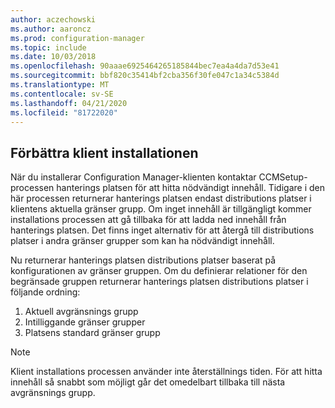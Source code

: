 ```yaml
---
author: aczechowski
ms.author: aaroncz
ms.prod: configuration-manager
ms.topic: include
ms.date: 10/03/2018
ms.openlocfilehash: 90aaae6925464265185844bec7ea4a4da7d53e41
ms.sourcegitcommit: bbf820c35414bf2cba356f30fe047c1a34c5384d
ms.translationtype: MT
ms.contentlocale: sv-SE
ms.lasthandoff: 04/21/2020
ms.locfileid: "81722020"
---
```

## <a name="improvement-to-client-installation"></a><a name="bkmk_ccmsetup"></a>Förbättra klient installationen
<!--1358840-->

När du installerar Configuration Manager-klienten kontaktar CCMSetup-processen hanterings platsen för att hitta nödvändigt innehåll. Tidigare i den här processen returnerar hanterings platsen endast distributions platser i klientens aktuella gränser grupp. Om inget innehåll är tillgängligt kommer installations processen att gå tillbaka för att ladda ned innehåll från hanterings platsen. Det finns inget alternativ för att återgå till distributions platser i andra gränser grupper som kan ha nödvändigt innehåll. 

Nu returnerar hanterings platsen distributions platser baserat på konfigurationen av gränser gruppen. Om du definierar relationer för den begränsade gruppen returnerar hanterings platsen distributions platser i följande ordning:
1. Aktuell avgränsnings grupp  
2. Intilliggande gränser grupper  
3. Platsens standard gränser grupp  

> [!Note]  
> Klient installations processen använder inte återställnings tiden. För att hitta innehåll så snabbt som möjligt går det omedelbart tillbaka till nästa avgränsnings grupp.  


